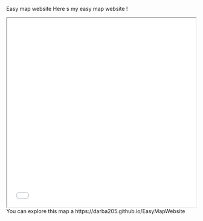 Easy map website
Here s my easy map website !
<iframe src="ManausMap.html" height="500" width="500"></iframe>
You can explore this map a https://darba205.github.io/EasyMapWebsite
